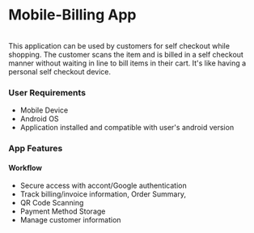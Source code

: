 # Mobile-Billing App
<br>
This application can be used by customers for self checkout while shopping. The customer scans the item and is billed in a self checkout manner without waiting in line to bill items in their cart. It's like having a personal self checkout device.

 <br>

### User Requirements
- Mobile Device
- Android OS
- Application installed and compatible with user's android version
 
### App Features

#### Workflow

- Secure access with accont/Google authentication
- Track billing/invoice information, Order Summary, 
- QR Code Scanning
- Payment Method Storage
- Manage customer information
